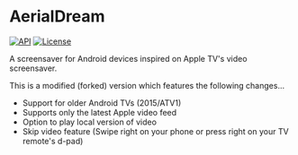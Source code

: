 # AerialDream

[![API](https://img.shields.io/badge/API-23%2B-brightgreen.svg?style=flat)](https://android-arsenal.com/api?level=23)
[![License](https://img.shields.io/:license-gpl%20v3-brightgreen.svg?style=flat)](https://raw.githubusercontent.com/cachapa/AerialDream/master/LICENSE)

A screensaver for Android devices inspired on Apple TV's video screensaver.

This is a modified (forked) version which features the following changes...

- Support for older Android TVs (2015/ATV1)
- Supports only the latest Apple video feed
- Option to play local version of video
- Skip video feature (Swipe right on your phone or press right on your TV remote's d-pad)
